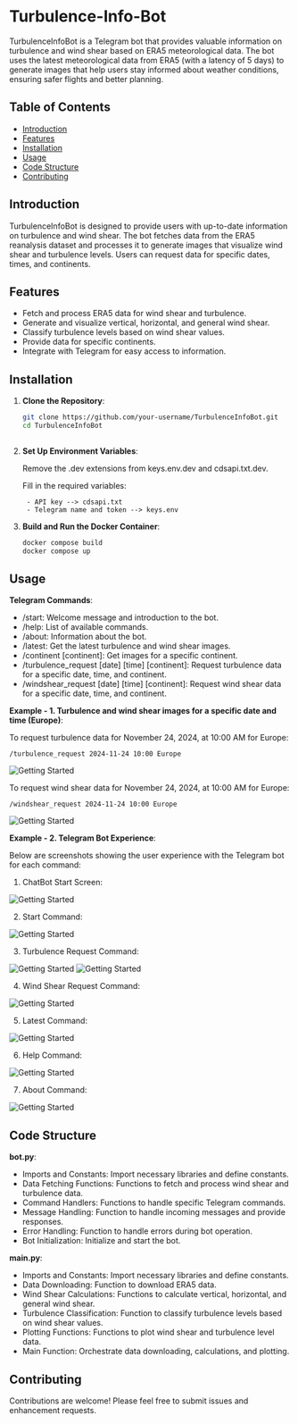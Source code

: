 # Turbulence-Info-Bot

TurbulenceInfoBot is a Telegram bot that provides valuable information on turbulence and wind shear based on ERA5 meteorological data. The bot uses the latest meteorological data from ERA5 (with a latency of 5 days) to generate images that help users stay informed about weather conditions, ensuring safer flights and better planning.

## Table of Contents

- [Introduction](#introduction)
- [Features](#features)
- [Installation](#installation)
- [Usage](#usage)
- [Code Structure](#code-structure)
- [Contributing](#contributing)

## Introduction

TurbulenceInfoBot is designed to provide users with up-to-date information on turbulence and wind shear. The bot fetches data from the ERA5 reanalysis dataset and processes it to generate images that visualize wind shear and turbulence levels. Users can request data for specific dates, times, and continents.

## Features

- Fetch and process ERA5 data for wind shear and turbulence.
- Generate and visualize vertical, horizontal, and general wind shear.
- Classify turbulence levels based on wind shear values.
- Provide data for specific continents.
- Integrate with Telegram for easy access to information.

## Installation

1. **Clone the Repository**:

   ```sh
   git clone https://github.com/your-username/TurbulenceInfoBot.git
   cd TurbulenceInfoBot
    
2. **Set Up Environment Variables**:

    Remove the .dev extensions from keys.env.dev and cdsapi.txt.dev.
    
    Fill in the required variables:

        - API key --> cdsapi.txt
        - Telegram name and token --> keys.env

3. **Build and Run the Docker Container**:
    
    ```sh
    docker compose build
    docker compose up

## Usage

**Telegram Commands**:

- /start: Welcome message and introduction to the bot.
- /help: List of available commands.
- /about: Information about the bot.
- /latest: Get the latest turbulence and wind shear images.
- /continent [continent]: Get images for a specific continent.
- /turbulence_request [date] [time] [continent]: Request turbulence data for a specific date, time, and continent.
- /windshear_request [date] [time] [continent]: Request wind shear data for a specific date, time, and continent.

**Example - 1. Turbulence and wind shear images for a specific date and time (Europe)**:

To request turbulence data for November 24, 2024, at 10:00 AM for Europe:

    /turbulence_request 2024-11-24 10:00 Europe

![Getting Started](./images/turbulence_level.png)

To request wind shear data for November 24, 2024, at 10:00 AM for Europe:

    /windshear_request 2024-11-24 10:00 Europe

![Getting Started](./images/general_wind_shear.png)

**Example - 2. Telegram Bot Experience**:

Below are screenshots showing the user experience with the Telegram bot for each command:

1. ChatBot Start Screen:

![Getting Started](./images/chatbot_start_screen.png)

2. Start Command:

![Getting Started](./images/start_command.png)

3. Turbulence Request Command:

![Getting Started](./images/turbulence_request_command1.png)
![Getting Started](./images/turbulence_request_command2.png)

4. Wind Shear Request Command:

![Getting Started](./images/windshear_request_command.png)

5. Latest Command:

![Getting Started](./images/latest_command.png)

6. Help Command:

![Getting Started](./images/help_command.png)

7. About Command:

![Getting Started](./images/about_command.png)

## Code Structure

**bot.py**:

- Imports and Constants: Import necessary libraries and define constants.
- Data Fetching Functions: Functions to fetch and process wind shear and turbulence data.
- Command Handlers: Functions to handle specific Telegram commands.
- Message Handling: Function to handle incoming messages and provide responses.
- Error Handling: Function to handle errors during bot operation.
- Bot Initialization: Initialize and start the bot.

**main.py**:

- Imports and Constants: Import necessary libraries and define constants.
- Data Downloading: Function to download ERA5 data.
- Wind Shear Calculations: Functions to calculate vertical, horizontal, and general wind shear.
- Turbulence Classification: Function to classify turbulence levels based on wind shear values.
- Plotting Functions: Functions to plot wind shear and turbulence level data.
- Main Function: Orchestrate data downloading, calculations, and plotting.

## Contributing

Contributions are welcome! Please feel free to submit issues and enhancement requests.

